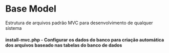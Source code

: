 # Base Model
<p>Estrutura de arquivos padrão MVC para desenvolvimento de qualquer sistema</p>
<h4>install-mvc.php - Configurar os dados do banco para criação automática dos arquivos baseado nas tabelas do banco de dados</h4>
